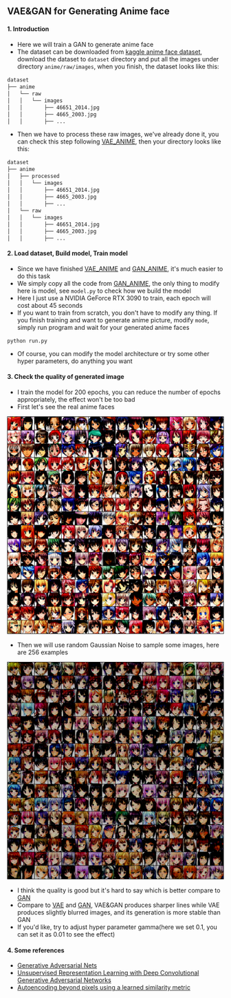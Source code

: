 ## VAE&GAN for Generating Anime face

#### 1. Introduction
- Here we will train a GAN to generate anime face 
- The dataset can be downloaded from [kaggle anime face dataset](https://www.kaggle.com/datasets/splcher/animefacedataset), download the dataset to `dataset` directory and put all the images under directory `anime/raw/images`, when you finish, the dataset looks like this:
```text
dataset
├── anime
│   └── raw
│   │   └── images
│   │       ├── 46651_2014.jpg
│   │       ├── 4665_2003.jpg
│   │       ├── ...
```
- Then we have to process these raw images, we've already done it, you can check this step following [VAE_ANIME](../VAE_ANIME), then your directory looks like this:
```text
dataset
├── anime
│   ├── processed
│   │   └── images
│   │       ├── 46651_2014.jpg
│   │       ├── 4665_2003.jpg
│   │       ├── ...
│   └── raw
│   │   └── images
│   │       ├── 46651_2014.jpg
│   │       ├── 4665_2003.jpg
│   │       ├── ...
```

#### 2. Load dataset, Build model, Train model
- Since we have finished [VAE_ANIME](../VAE_ANIME) and [GAN_ANIME](../GAN_ANIME), it's much easier to do this task
- We simply copy all the code from [GAN_ANIME](../GAN_ANIME), the only thing to modify here is model, see `model.py` to check how we build the model 
- Here I just use a NVIDIA GeForce RTX 3090 to train, each epoch will cost about 45 seconds
- If you want to train from scratch, you don't have to modify any thing. If you finish training and want to generate anime picture, modify `mode`, simply run program and wait for your generated anime faces
```shell
python run.py
```
- Of course, you can modify the model architecture or try some other hyper parameters, do anything you want

#### 3. Check the quality of generated image
- I train the model for 200 epochs, you can reduce the number of epochs appropriately, the effect won't be too bad
- First let's see the real anime faces

![real anime faces](gen/real.png)

- Then we will use random Gaussian Noise to sample some images, here are 256 examples

![sample anime faces](gen/sample.png)

- I think the quality is good but it's hard to say which is better compare to [GAN](../GAN_ANIME)
- Compare to [VAE](../VAE_ANIME) and [GAN](../GAN_ANIME), VAE&GAN produces sharper lines while VAE produces slightly blurred images, and its generation is more stable than GAN
- If you'd like, try to adjust hyper parameter gamma(here we set 0.1, you can set it as 0.01 to see the effect)

#### 4. Some references
- [Generative Adversarial Nets](https://arxiv.org/pdf/1406.2661.pdf)
- [Unsupervised Representation Learning with Deep Convolutional Generative Adversarial Networks](https://arxiv.org/pdf/1511.06434.pdf)
- [Autoencoding beyond pixels using a learned similarity metric](https://arxiv.org/pdf/1512.09300.pdf)